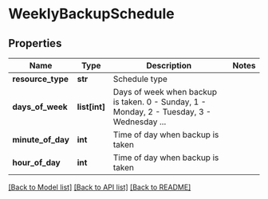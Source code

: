 # WeeklyBackupSchedule

## Properties
Name | Type | Description | Notes
------------ | ------------- | ------------- | -------------
**resource_type** | **str** | Schedule type | 
**days_of_week** | **list[int]** | Days of week when backup is taken. 0 - Sunday, 1 - Monday, 2 - Tuesday, 3 - Wednesday ... | 
**minute_of_day** | **int** | Time of day when backup is taken | 
**hour_of_day** | **int** | Time of day when backup is taken | 

[[Back to Model list]](../README.md#documentation-for-models) [[Back to API list]](../README.md#documentation-for-api-endpoints) [[Back to README]](../README.md)

